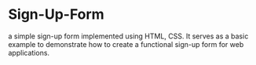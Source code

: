 # Sign-Up-Form
 a simple sign-up form implemented using HTML, CSS. It serves as a basic example to demonstrate how to create a functional sign-up form for web applications.
